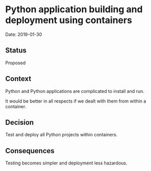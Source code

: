 # Python application building and deployment using containers

Date: 2019-01-30

## Status

Proposed

## Context 

Python and Python applications are complicated to install and run. 

It would be better in all respects if we dealt with them from within a container.

## Decision

Test and deploy all Python projects within containers.

## Consequences

Testing becomes simpler and deployment less hazardous.
